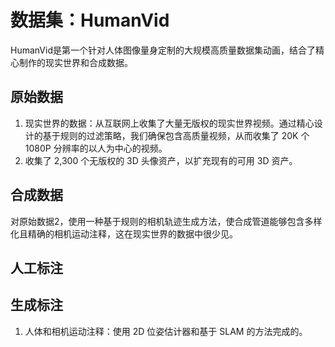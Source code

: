 # 数据集：HumanVid

HumanVid是第一个针对人体图像量身定制的大规模高质量数据集动画，结合了精心制作的现实世界和合成数据。

## 原始数据

1. 现实世界的数据：从互联网上收集了大量无版权的现实世界视频。通过精心设计的基于规则的过滤策略，我们确保包含高质量视频，从而收集了 20K 个 1080P 分辨率的以人为中心的视频。
2. 收集了 2,300 个无版权的 3D 头像资产，以扩充现有的可用 3D 资产。

## 合成数据

对原始数据2，使用一种基于规则的相机轨迹生成方法，使合成管道能够包含多样化且精确的相机运动注释，这在现实世界的数据中很少见。

## 人工标注

## 生成标注

1. 人体和相机运动注释：使用 2D 位姿估计器和基于 SLAM 的方法完成的。
